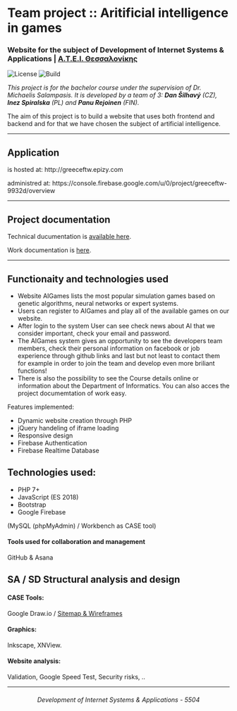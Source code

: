<h1 id="AI-Algorithms-website">Team project :: Aritificial intelligence in games</h1>

<h3>Website for the subject of Development of Internet Systems & Applications | <a href="https://www.teithe.gr">Α.Τ.Ε.Ι. Θεσσαλονίκης</a></h3>

<p><img src="https://poser.pugx.org/pugx/badge-poser/license?format=flat" alt="License" />
  <img src="https://img.shields.io/scrutinizer/build/g/filp/whoops.svg" alt="Build" /></p>

<p><em>This project is for the bachelor course under the supervision of Dr. Michaelis Salampasis. It is developed by a team of 3: <strong>Dan Šilhavý</strong> (CZ), <strong>Inez Spiralska</strong> (PL) and <strong>Panu Rejoinen</strong> (FIN).</em> </p>

<p>The aim of this project is to build a website that uses both frontend and backend and for that we have chosen the subject of artificial intelligence.</p>

<hr />

<h2 id="applicationurl">Application</h2>

<p>is hosted at: http://greeceftw.epizy.com</p>
<p>administred at: https://console.firebase.google.com/u/0/project/greeceftw-9932d/overview</p>

<hr />

<h2 id="projectdocumentation">Project documentation</h2>

<p>Technical ducumentation is <a href="https://github.com/Mr-Socrates/AI-Algorithms-website-/wiki">available here</a>.</p>

<p>Work documentation is <a href="https://app.asana.com/0/880550799150518/board">here</a>.</p>

<hr/>

<h2 id="technologies">Functionaity and technologies used</h2>

<ul>
 <li>Website AIGames lists the most popular simulation games based on genetic algorithms, neural networks or expert systems.</li>
 <li>Users can register to AIGames and play all of the available games on our website.</li>
 <li>After login to the system User can see check news about AI that we consider important, check your email and password.</li>
 <li>The AIGames system gives an opportunity to see the developers team members, check their personal information on facebook or job experience through github links and last but not least to contact them for example in order to join the team and develop even more briliant functions!</li>
 <li>There is also the possibility to see the Course details online or information about the Department of Informatics. You can also acces the project documemtation of work easy. </li>
</ul>

Features implemented:
+ Dynamic website creation through PHP
+ jQuery handeling of iframe loading
+ Responsive design
+ Firebase Authentication
+ Firebase Realtime Database


<h2 id="technologies">Technologies used:</h2>

<ul>
  <li>PHP 7+</li>
  <li>JavaScript (ES 2018)</li>
  <li>Bootstrap</li>
  <li>Google Firebase</li>
</ul>

(MySQL (phpMyAdmin) / Workbench as CASE tool)

<h4>Tools used for collaboration and management</h4>
<p>GitHub & Asana</p>

<h2 id="technologies">SA / SD Structural analysis and design </h2>
<h4>CASE Tools:</h4>
<p>Google Draw.io / <a href="https://drive.google.com/drive/folders/1AskvlzZyw1It3XFNKYXUNZxpCpBsjj38?usp=sharing">Sitemap & Wireframes</a></p>

<h4>Graphics:</h4>
<p>Inkscape, XNView.</p>

<h4>Website analysis:</h4>
<p>Validation, Google Speed Test, Security risks, ..</p>

<hr/>
<p align="center">
    <h6 align="center"> Development of Internet Systems & Applications - 5504</h6>
    <br>
</p>
